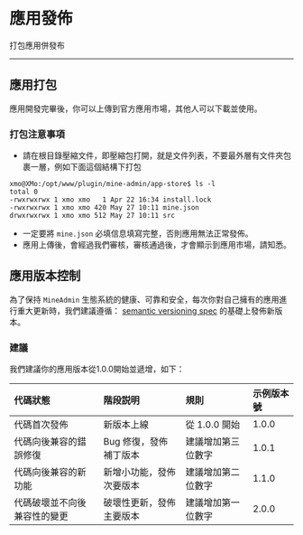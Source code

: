 # 應用發佈

打包應用併發布

---

## 應用打包
應用開發完畢後，你可以上傳到官方應用市場，其他人可以下載並使用。

### 打包注意事項

* 請在根目錄壓縮文件，即壓縮包打開，就是文件列表，不要最外層有文件夾包裹一層，例如下面這個結構下打包

```shell
xmo@XMo:/opt/www/plugin/mine-admin/app-store$ ls -l
total 0
-rwxrwxrwx 1 xmo xmo   1 Apr 22 16:34 install.lock
-rwxrwxrwx 1 xmo xmo 420 May 27 10:11 mine.json
drwxrwxrwx 1 xmo xmo 512 May 27 10:11 src
```

* 一定要將 `mine.json` 必填信息填寫完整，否則應用無法正常發佈。
* 應用上傳後，會經過我們審核，審核通過後，才會顯示到應用市場，請知悉。


## 應用版本控制

為了保持 `MineAdmin` 生態系統的健康、可靠和安全，每次你對自己擁有的應用進行重大更新時，我們建議遵循：
<a href="https://semver.org/lang/zh-CN/" target="_blank">semantic versioning spec</a>
的基礎上發佈新版本。

### 建議
我們建議你的應用版本從1.0.0開始並遞增，如下：

| 代碼狀態           | 階段説明          | 規則         | 示例版本號  |
|:---------------|:--------------|:-----------|:-------|
| 代碼首次發佈         | 新版本上線         | 從 1.0.0 開始 | 	1.0.0 |
| 代碼向後兼容的錯誤修復    | Bug 修復，發佈補丁版本 | 建議增加第三位數字  | 	1.0.1 |
| 代碼向後兼容的新功能     | 新增小功能，發佈次要版本  | 建議增加第二位數字  | 	1.1.0 |
| 代碼破壞並不向後兼容性的變更 | 破壞性更新，發佈主要版本  | 建議增加第一位數字  | 	2.0.0 |
